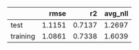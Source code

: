 |          |   rmse |     r2 |   avg_nll |
|:---------|-------:|-------:|----------:|
| test     | 1.1151 | 0.7137 |    1.2697 |
| training | 1.0861 | 0.7338 |    1.6039 |